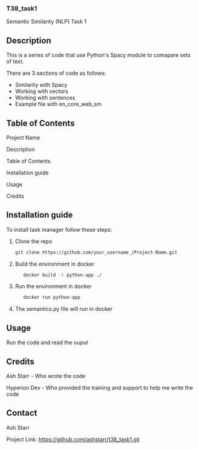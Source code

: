 ### T38_task1

Semantic Similarity (NLP) Task 1

## Description

This is a series of code that use Python's Spacy module to comapare sets of text.

There are 3 sections of code as follows:
- Similarity with Spacy
- Working with vectors
- Working with sentences
- Example file with en_core_web_sm

## Table of Contents

Project Name

Description

Table of Contents

Installation guide

Usage

Credits

## Installation guide

To install task manager follow these steps:

1. Clone the repo

   ```sh
   git clone https://github.com/your_username_/Project-Name.git
   ```

2. Build the environment in docker
   ```sh
      docker build -t python-app ./
   ```

3. Run the environment in docker
   ```sh
      docker run python-app
   ```

4. The semantics.py file will run in docker

## Usage
Run the code and read the ouput

## Credits
Ash Starr - Who wrote the code

Hyperion Dev - Who provided the training and support to help me write the code

## Contact
Ash Starr

Project Link: https://github.com/ashstarr/t38_task1.git
